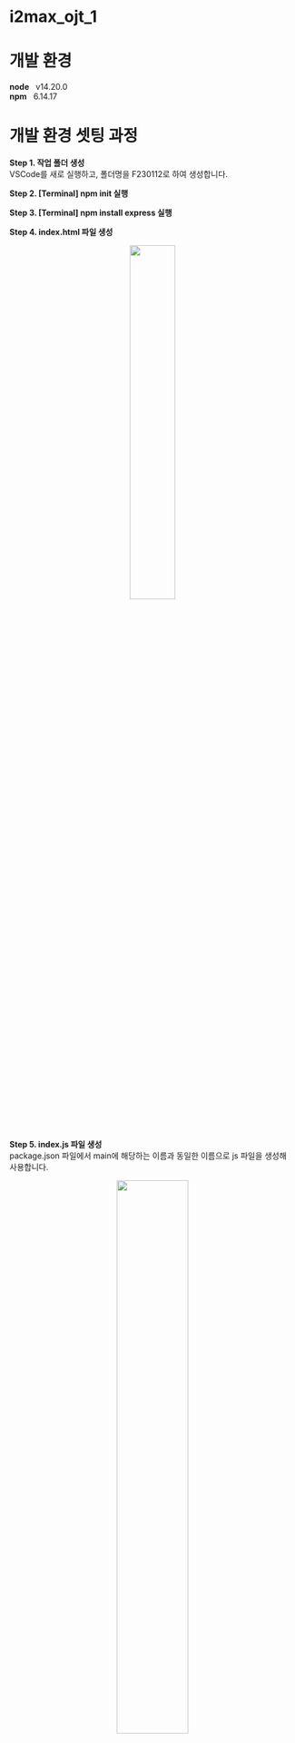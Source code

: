 # i2max_ojt_1

# **개발 환경**
**node** &nbsp; v14.20.0 <br/>
**npm** &nbsp; 6.14.17

# **개발 환경 셋팅 과정**
**Step 1. 작업 폴더 생성** <br/>
VSCode를 새로 실행하고, 폴더명을 F230112로 하여 생성합니다.

**Step 2. [Terminal] npm init 실행**

**Step 3. [Terminal] npm install express 실행**

**Step 4. index.html 파일 생성**
<p align="center"><img src="https://i.imgur.com/ErO39BS.png"  width="40%" height="40%"/></p>

**Step 5. index.js 파일 생성** <br/>
package.json 파일에서 main에 해당하는 이름과 동일한 이름으로 js 파일을 생성해 사용합니다.
<p align="center"><img src="https://i.imgur.com/j5ESn8q.png"  width="50%" height="50%"/></p>
<p align="center"><img src="https://i.imgur.com/dSnc4BA.png"  width="40%" height="40%"/></p>

**Step 6. index.html 파일 생성**
<p align="center"><img src="https://i.imgur.com/xT9K25z.png"  width="40%" height="40%"/></p>

**Step 7. [Terminal] nodemon app.js 실행**
<p align="center"><img src="https://i.imgur.com/Bx6Fi2n.png"  width="60%" height="60%"/></p>
